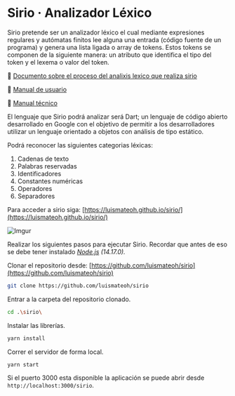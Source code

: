 # Sirio · Analizador Léxico

Sirio pretende ser un analizador léxico el cual mediante expresiones regulares y autómatas finitos lee alguna una entrada (código fuente de un programa)  y genera una lista ligada o array de tokens. Estos tokens se componen de la siguiente manera: un atributo que identifica el tipo del token y el lexema o valor del token.

:blue_book: [Documento sobre el proceso del analixis lexico que realiza sirio](https://www.notion.so/luismateoh/Sirio-Analizador-L-xico-14498473d3b24697b760bec59667e772)

:blue_book: [Manual de usuario](https://www.notion.so/luismateoh/Manual-de-usuario-cf75556ce70149b396b4faf58c625c75)

:blue_book: [Manual técnico](https://www.notion.so/luismateoh/Sirio-Manual-t-cnico-32dcf7383d1248bb9a5d0a2a9e673d49)

El lenguaje que Sirio podrá analizar será Dart; un lenguaje de código abierto desarrollado en Google con el objetivo de permitir a los desarrolladores utilizar un lenguaje orientado a objetos con análisis de tipo estático.

Podrá reconocer las siguientes categorias léxicas:
1. Cadenas de texto
2. Palabras reservadas
3. Identificadores
4. Constantes numéricas
5. Operadores
6. Separadores

Para acceder a sirio siga:
[https://luismateoh.github.io/sirio/](https://luismateoh.github.io/sirio/)

![Imgur](https://i.imgur.com/vShpfAX.png)

Realizar los siguientes pasos para ejecutar Sirio.
Recordar que antes de eso se debe tener instalado *[Node.js](https://nodejs.org/es/) (14.17.0).*

Clonar el repositorio desde: [https://github.com/luismateoh/sirio](https://github.com/luismateoh/sirio)

```bash
git clone https://github.com/luismateoh/sirio
```

Entrar a la carpeta del repositorio clonado.

```bash
cd .\sirio\
```

Instalar las librerías.

```bash
yarn install
```

Correr el servidor de forma local.

```bash
yarn start
```

Si el puerto 3000 esta disponible la aplicación se puede abrir desde `http://localhost:3000/sirio`.
